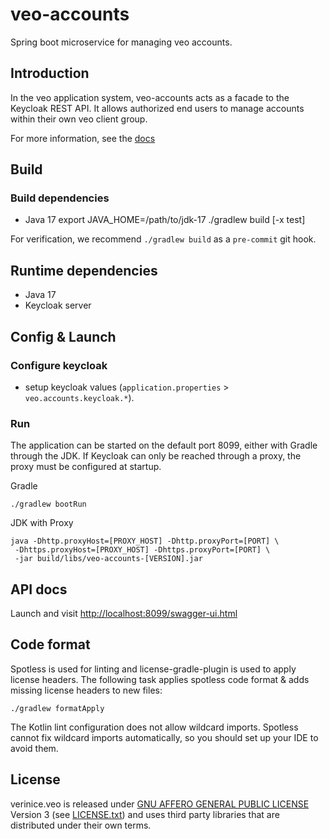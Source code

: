 # veo-accounts
Spring boot microservice for managing veo accounts.

## Introduction
In the veo application system, veo-accounts acts as a facade to the Keycloak REST API. It allows authorized end users to
manage accounts within their own veo client group.

For more information, see the [docs](doc/index.md)

## Build

### Build dependencies

* Java 17
    export JAVA_HOME=/path/to/jdk-17
    ./gradlew build [-x test]


For verification, we recommend `./gradlew build` as a `pre-commit` git hook.

## Runtime dependencies
* Java 17
* Keycloak server

## Config & Launch

### Configure keycloak
* setup keycloak values (`application.properties` > `veo.accounts.keycloak.*`).

### Run

The application can be started on the default port 8099, either with Gradle through the JDK. If Keycloak can only be
reached through a proxy, the proxy must be configured at startup.

Gradle

    ./gradlew bootRun

JDK with Proxy

    java -Dhttp.proxyHost=[PROXY_HOST] -Dhttp.proxyPort=[PORT] \
     -Dhttps.proxyHost=[PROXY_HOST] -Dhttps.proxyPort=[PORT] \
     -jar build/libs/veo-accounts-[VERSION].jar

## API docs
Launch and visit <http://localhost:8099/swagger-ui.html>

## Code format
Spotless is used for linting and license-gradle-plugin is used to apply license headers. The following task applies
spotless code format & adds missing license headers to new files:

    ./gradlew formatApply

The Kotlin lint configuration does not allow wildcard imports. Spotless cannot fix wildcard imports automatically, so
you should set up your IDE to avoid them.

## License

verinice.veo is released under [GNU AFFERO GENERAL PUBLIC LICENSE](https://www.gnu.org/licenses/agpl-3.0.en.html)
Version 3 (see [LICENSE.txt](./LICENSE.txt)) and uses third party libraries that are distributed under their own terms.
